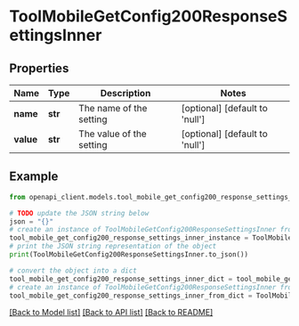 # ToolMobileGetConfig200ResponseSettingsInner


## Properties

Name | Type | Description | Notes
------------ | ------------- | ------------- | -------------
**name** | **str** | The name of the setting | [optional] [default to 'null']
**value** | **str** | The value of the setting | [optional] [default to 'null']

## Example

```python
from openapi_client.models.tool_mobile_get_config200_response_settings_inner import ToolMobileGetConfig200ResponseSettingsInner

# TODO update the JSON string below
json = "{}"
# create an instance of ToolMobileGetConfig200ResponseSettingsInner from a JSON string
tool_mobile_get_config200_response_settings_inner_instance = ToolMobileGetConfig200ResponseSettingsInner.from_json(json)
# print the JSON string representation of the object
print(ToolMobileGetConfig200ResponseSettingsInner.to_json())

# convert the object into a dict
tool_mobile_get_config200_response_settings_inner_dict = tool_mobile_get_config200_response_settings_inner_instance.to_dict()
# create an instance of ToolMobileGetConfig200ResponseSettingsInner from a dict
tool_mobile_get_config200_response_settings_inner_from_dict = ToolMobileGetConfig200ResponseSettingsInner.from_dict(tool_mobile_get_config200_response_settings_inner_dict)
```
[[Back to Model list]](../README.md#documentation-for-models) [[Back to API list]](../README.md#documentation-for-api-endpoints) [[Back to README]](../README.md)


